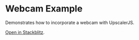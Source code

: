 # Webcam Example

Demonstrates how to incorporate a webcam with UpscalerJS.

<a href="https://stackblitz.com/github/thekevinscott/upscalerjs/tree/main/examples/webcam?file=index.js&title=UpscalerJS: Webcam Example">Open in Stackblitz</a>.